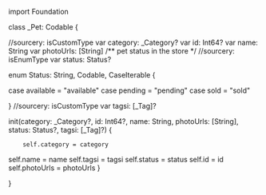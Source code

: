 import Foundation

class _Pet: Codable {


//sourcery: isCustomType
var  category: _Category?
var  id: Int64?
var  name: String
var  photoUrls: [String] /** pet status in the store */
//sourcery: isEnumType
var  status: Status?

enum Status: String, Codable, CaseIterable {

case available = "available"
case pending = "pending"
case sold = "sold"

}
//sourcery: isCustomType
var  tagsi: [_Tag]?

init(category: _Category?, id: Int64?, name: String, photoUrls: [String], status: Status?, tagsi: [_Tag]?) {

        self.category = category
self.name = name
self.tagsi = tagsi
self.status = status
self.id = id
self.photoUrls = photoUrls
    }
    
}

